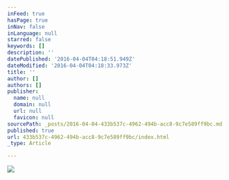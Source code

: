```yaml
---
inFeed: true
hasPage: true
inNav: false
inLanguage: null
starred: false
keywords: []
description: ''
datePublished: '2016-04-04T04:18:51.949Z'
dateModified: '2016-04-04T04:18:33.973Z'
title: ''
author: []
authors: []
publisher:
  name: null
  domain: null
  url: null
  favicon: null
sourcePath: _posts/2016-04-04-433b537c-4962-494b-acc8-9c7e589ff9bc.md
published: true
url: 433b537c-4962-494b-acc8-9c7e589ff9bc/index.html
_type: Article

---
```

![](https://the-grid-user-content.s3-us-west-2.amazonaws.com/95054326-564e-46c8-836a-dfcd250164ce.jpg)